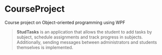 # **CourseProject**

Course project on Object-oriented programming using WPF
<br>
> **StudTasks** is an application that allows the student to add tasks by subject, schedule assignments and track progress in subjects. Additionally, sending messages between administrators and students themselves is implemented.
